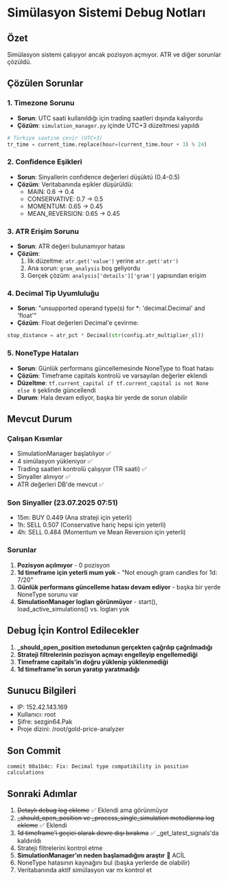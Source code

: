 # Simülasyon Sistemi Debug Notları

## Özet
Simülasyon sistemi çalışıyor ancak pozisyon açmıyor. ATR ve diğer sorunlar çözüldü.

## Çözülen Sorunlar

### 1. Timezone Sorunu
- **Sorun**: UTC saati kullanıldığı için trading saatleri dışında kalıyordu
- **Çözüm**: `simulation_manager.py` içinde UTC+3 düzeltmesi yapıldı
```python
# Türkiye saatine çevir (UTC+3)
tr_time = current_time.replace(hour=(current_time.hour + 3) % 24)
```

### 2. Confidence Eşikleri
- **Sorun**: Sinyallerin confidence değerleri düşüktü (0.4-0.5)
- **Çözüm**: Veritabanında eşikler düşürüldü:
  - MAIN: 0.6 → 0.4
  - CONSERVATIVE: 0.7 → 0.5
  - MOMENTUM: 0.65 → 0.45
  - MEAN_REVERSION: 0.65 → 0.45

### 3. ATR Erişim Sorunu
- **Sorun**: ATR değeri bulunamıyor hatası
- **Çözüm**: 
  1. İlk düzeltme: `atr.get('value')` yerine `atr.get('atr')`
  2. Ana sorun: `gram_analysis` boş geliyordu
  3. Gerçek çözüm: `analysis['details']['gram']` yapısından erişim

### 4. Decimal Tip Uyumluluğu
- **Sorun**: "unsupported operand type(s) for *: 'decimal.Decimal' and 'float'"
- **Çözüm**: Float değerleri Decimal'e çevirme:
```python
stop_distance = atr_pct * Decimal(str(config.atr_multiplier_sl))
```

### 5. NoneType Hataları
- **Sorun**: Günlük performans güncellemesinde NoneType to float hatası
- **Çözüm**: Timeframe capitals kontrolü ve varsayılan değerler eklendi
- **Düzeltme**: `tf.current_capital if tf.current_capital is not None else 0` şeklinde güncellendi
- **Durum**: Hala devam ediyor, başka bir yerde de sorun olabilir

## Mevcut Durum

### Çalışan Kısımlar
- SimulationManager başlatılıyor ✅
- 4 simülasyon yükleniyor ✅
- Trading saatleri kontrolü çalışıyor (TR saati) ✅
- Sinyaller alınıyor ✅
- ATR değerleri DB'de mevcut ✅

### Son Sinyaller (23.07.2025 07:51)
- 15m: BUY 0.449 (Ana strateji için yeterli)
- 1h: SELL 0.507 (Conservative hariç hepsi için yeterli)
- 4h: SELL 0.484 (Momentum ve Mean Reversion için yeterli)

### Sorunlar
1. **Pozisyon açılmıyor** - 0 pozisyon
2. **1d timeframe için yeterli mum yok** - "Not enough gram candles for 1d: 7/20"
3. **Günlük performans güncelleme hatası devam ediyor** - başka bir yerde NoneType sorunu var
4. **SimulationManager logları görünmüyor** - start(), load_active_simulations() vs. logları yok

## Debug İçin Kontrol Edilecekler

1. **_should_open_position metodunun gerçekten çağrılıp çağrılmadığı**
2. **Strateji filtrelerinin pozisyon açmayı engelleyip engellemediği**
3. **Timeframe capitals'in doğru yüklenip yüklenmediği**
4. **1d timeframe'in sorun yaratıp yaratmadığı**

## Sunucu Bilgileri
- IP: 152.42.143.169
- Kullanıcı: root
- Şifre: sezgin64.Pak
- Proje dizini: /root/gold-price-analyzer

## Son Commit
```
commit 00a1b4c: Fix: Decimal type compatibility in position calculations
```

## Sonraki Adımlar
1. ~~Detaylı debug log ekleme~~ ✅ Eklendi ama görünmüyor
2. ~~_should_open_position ve _process_single_simulation metodlarına log ekleme~~ ✅ Eklendi
3. ~~1d timeframe'i geçici olarak devre dışı bırakma~~ ✅ _get_latest_signals'da kaldırıldı
4. Strateji filtrelerini kontrol etme
5. **SimulationManager'ın neden başlamadığını araştır** 🔴 ACİL
6. NoneType hatasının kaynağını bul (başka yerlerde de olabilir)
7. Veritabanında aktif simülasyon var mı kontrol et